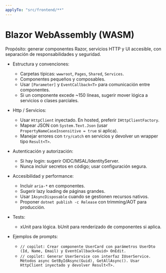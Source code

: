 ```yaml
---
applyTo: "src/frontend/**"
---
```


# Blazor WebAssembly (WASM)

Propósito: generar componentes Razor, servicios HTTP y UI accesible, con separación de responsabilidades y seguridad.

- Estructura y convenciones:
  - Carpetas típicas: `wwwroot`, `Pages`, `Shared`, `Services`.
  - Componentes pequeños y composables.
  - Usar `[Parameter]` y `EventCallback<T>` para comunicación entre componentes.
  - Si un componente excede ~150 líneas, sugerir mover lógica a servicios o clases parciales.

- Http / Servicios:
  - Usar `HttpClient` inyectado. En hosted, preferir `IHttpClientFactory`.
  - Mapear JSON con `System.Text.Json` (usar `PropertyNameCaseInsensitive = true` si aplica).
  - Manejar errores con `try/catch` en servicios y devolver un wrapper tipo `Result<T>`.

- Autenticación y autorización:
  - Si hay login: sugerir OIDC/MSAL/IdentityServer.
  - Nunca incluir secretos en código; usar configuración segura.

- Accesibilidad y performance:
  - Incluir `aria-*` en componentes.
  - Sugerir lazy loading de páginas grandes.
  - Usar `IAsyncDisposable` cuando se gestionen recursos nativos.
  - Proponer `dotnet publish -c Release` con trimming/AOT para producción.

- Tests:
  - xUnit para lógica. bUnit para renderizado de componentes si aplica.

- Ejemplos de prompts:
  - `// copilot: Crear componente UserCard con parámetros UserDto (Id, Name, Email) y EventCallback<Guid> OnEdit.`
  - `// copilot: Generar UserService con interfaz IUserService. Métodos async GetByIdAsync(Guid), GetAllAsync(). Usar HttpClient inyectado y devolver Result<T>.`
